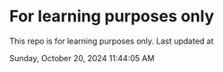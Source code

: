 # For learning purposes only
This repo is for learning purposes only.
Last updated at

Sunday, October 20, 2024 11:44:05 AM


